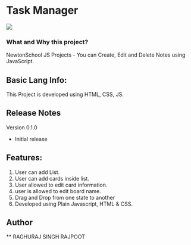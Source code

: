 # Task Manager

<img src="https://camo.githubusercontent.com/87f42bf875777602b58116da80b52d14b0023ff1808a707542fa7d6afb7b690f/687474703a2f2f7265732e636c6f7564696e6172792e636f6d2f646d3768376538786a2f696d6167652f75706c6f61642f76313530343330393732332f7461736b2d6d616e616765722d76616e696c6c612d6a735f786e39686e722e706e67" />

### What and Why this project?
NewtonSchool JS Projects - You can Create, Edit and Delete Notes using JavaScript.

## Basic Lang Info:
This Project is developed using HTML, CSS, JS.

## Release Notes

Version 0.1.0

* Initial release

## Features:
1. User can add List.
2. User can add cards inside list.
3. User allowed to edit card information.
4. user is allowed to edit board name.
5. Drag and Drop from one state to another
7. Developed using Plain Javascript, HTML & CSS.

## Author
** RAGHURAJ SINGH RAJPOOT
